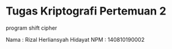 # Tugas Kriptografi Pertemuan 2

program shift cipher

Nama  : Rizal Herliansyah Hidayat
NPM   : 140810190002
